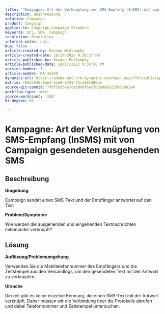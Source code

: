 ```yaml
---
title: '"Kampagne: Art der Verknüpfung von SMS-Empfang (InSMS) mit von Campaign gesendeten ausgehenden SMS'
description: Beschreibung
solution: Campaign
product: Campaign
applies-to: Campaign,Campaign Standard
keywords: KCS, SMS, Campaign
resolution: Resolution
internal-notes: null
bug: false
article-created-by: Roxann McGlumphy
article-created-date: 10/17/2022 9:20:37 PM
article-published-by: Roxann McGlumphy
article-published-date: 10/17/2022 9:34:58 PM
version-number: 3
article-number: KA-16269
dynamics-url: https://adobe-ent.crm.dynamics.com/main.aspx?forceUCI=1&pagetype=entityrecord&etn=knowledgearticle&id=18fa3e88-614e-ed11-bba2-00224808679b
exl-id: f0ddc94e-93e3-4ae9-bf91-75c3d8fd005e
source-git-commit: 7f0f5035ea7cebd60f6ec7bda9de6225b6c602a4
workflow-type: tm+mt
source-wordcount: '116'
ht-degree: 6%

---
```


# Kampagne: Art der Verknüpfung von SMS-Empfang (InSMS) mit von Campaign gesendeten ausgehenden SMS

## Beschreibung


<b>Umgebung</b>:

Campaign sendet einen SMS-Text und der Empfänger antwortet auf den Text

<b>Problem/Symptome</b>

Wie werden die ausgehenden und eingehenden Textnachrichten miteinander verknüpft?


## Lösung


<b>Auflösung/Problemumgehung</b>

Verwenden Sie die Mobiltelefonnummer des Empfängers und die Zeitstempel aus den Versandlogs, um den gesendeten Text mit der Antwort zu verknüpfen.

<b>Ursache</b>

Derzeit gibt es keine einzelne Kennung, die einen SMS-Text mit der Antwort verknüpft. Daher müssen wir die Verbindung über die Protokolle abrufen und dabei Telefonnummer und Zeitstempel untersuchen.
